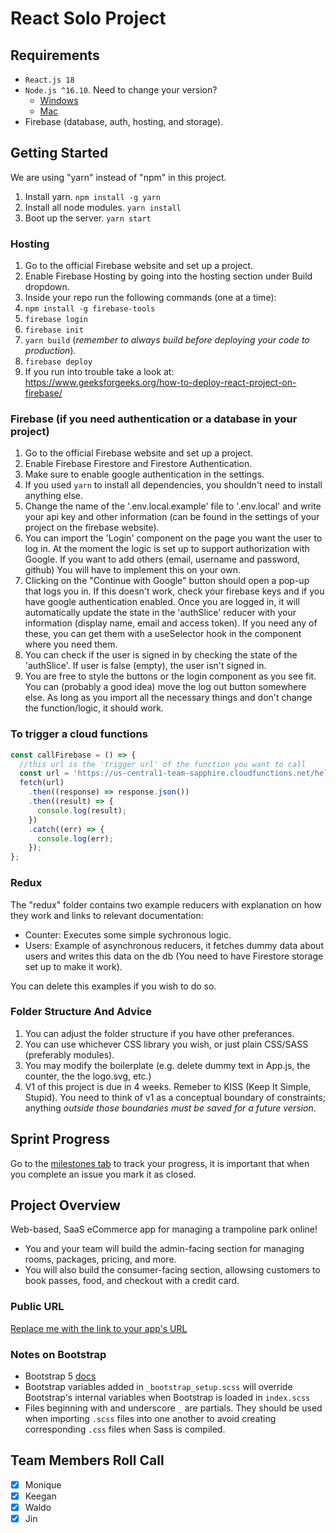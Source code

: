 # React Solo Project

## Requirements

- `React.js 18`
- `Node.js ^16.10`. Need to change your version?
  - [Windows](https://github.com/coreybutler/nvm-windows)
  - [Mac](https://github.com/tj/n)
- Firebase (database, auth, hosting, and storage).

## Getting Started

We are using "yarn" instead of "npm" in this project.

1. Install yarn. `npm install -g yarn`
2. Install all node modules. `yarn install`
3. Boot up the server. `yarn start`

### Hosting

1. Go to the official Firebase website and set up a project.
2. Enable Firebase Hosting by going into the hosting section under Build dropdown.
3. Inside your repo run the following commands (one at a time):
4. `npm install -g firebase-tools`
5. `firebase login`
6. `firebase init`
7. `yarn build` (_remember to always build before deploying your code to production_).
8. `firebase deploy`
9. If you run into trouble take a look at: https://www.geeksforgeeks.org/how-to-deploy-react-project-on-firebase/

### Firebase (if you need authentication or a database in your project)

1. Go to the official Firebase website and set up a project.
2. Enable Firebase Firestore and Firestore Authentication.
3. Make sure to enable google authentication in the settings.
4. If you used `yarn` to install all dependencies, you shouldn't need to install anything else.
5. Change the name of the '.env.local.example' file to '.env.local' and write your api key and other information (can be found in the settings of your project on the firebase website).
6. You can import the 'Login' component on the page you want the user to log in. At the moment the logic is set up to support authorization with Google. If you want to add others (email, username and password, github) You will have to implement this on your own.
7. Clicking on the "Continue with Google" button should open a pop-up that logs you in. If this doesn't work, check your firebase keys and if you have google authentication enabled. Once you are logged in, it will automatically update the state in the 'authSlice' reducer with your information (display name, email and access token). If you need any of these, you can get them with a useSelector hook in the component where you need them.
8. You can check if the user is signed in by checking the state of the 'authSlice'. If user is false (empty), the user isn't signed in.
9. You are free to style the buttons or the login component as you see fit. You can (probably a good idea) move the log out button somewhere else. As long as you import all the necessary things and don't change the function/logic, it should work.

### To trigger a cloud functions

```javascript
const callFirebase = () => {
  //this url is the 'trigger url' of the function you want to call
  const url = 'https://us-central1-team-sapphire.cloudfunctions.net/helloWorld';
  fetch(url)
    .then((response) => response.json())
    .then((result) => {
      console.log(result);
    })
    .catch((err) => {
      console.log(err);
    });
};
```

### Redux

The "redux" folder contains two example reducers with explanation on how they work and links to relevant documentation:

- Counter: Executes some simple sychronous logic.
- Users: Example of asynchronous reducers, it fetches dummy data about users and writes this data on the db (You need to have Firestore storage set up to make it work).

You can delete this examples if you wish to do so.

### Folder Structure And Advice

1. You can adjust the folder structure if you have other preferances.
2. You can use whichever CSS library you wish, or just plain CSS/SASS (preferably modules).
3. You may modify the boilerplate (e.g. delete dummy text in App.js, the counter, the the logo.svg, etc.)
4. V1 of this project is due in 4 weeks. Remeber to KISS (Keep It Simple, Stupid). You need to think of v1 as a conceptual boundary of constraints; anything _outside those boundaries must be saved for a future version_.

<!---
*** WHEN YOU ARE UP AND RUNNING, YOU MAY DELETE EVERYTHING ABOVE -EXCEPT- THE VERY TOP LINE. ***
-->

## Sprint Progress

Go to the [milestones tab](../../milestone/1) to track your progress, it is important that when you complete an issue you mark it as closed.

## Project Overview

Web-based, SaaS eCommerce app for managing a trampoline park online!

- You and your team will build the admin-facing section for managing rooms, packages, pricing, and more.
- You will also build the consumer-facing section, allowsing customers to book passes, food, and checkout with a credit card.

### Public URL

[Replace me with the link to your app's URL](https://www.google.com/)

### Notes on Bootstrap

- Bootstrap 5 [docs](https://getbootstrap.com/docs/5.0/getting-started/introduction/)
- Bootstrap variables added in `_bootstrap_setup.scss` will override Bootstrap's internal variables when Bootstrap is loaded in `index.scss`
- Files beginning with and underscore `_` are partials. They should be used when importing `.scss` files into one another to avoid creating corresponding `.css` files when Sass is compiled.

## Team Members Roll Call

- [x] Monique
- [x] Keegan
- [x] Waldo
- [x] Jin
